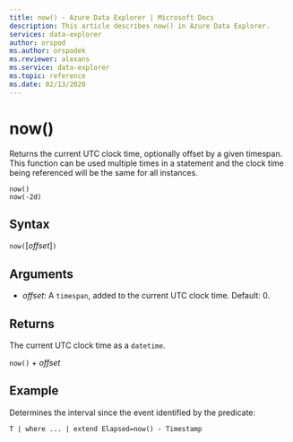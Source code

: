 ```yaml
---
title: now() - Azure Data Explorer | Microsoft Docs
description: This article describes now() in Azure Data Explorer.
services: data-explorer
author: orspod
ms.author: orspodek
ms.reviewer: alexans
ms.service: data-explorer
ms.topic: reference
ms.date: 02/13/2020
---
```

# now()

Returns the current UTC clock time, optionally offset by a given timespan.
This function can be used multiple times in a statement and the clock time being referenced will be the same for all instances.

```apl
now()
now(-2d)
```

## Syntax

`now(`[*offset*]`)`

## Arguments

* *offset*: A `timespan`, added to the current UTC clock time. Default: 0.

## Returns

The current UTC clock time as a `datetime`.

`now()` + *offset* 

## Example

Determines the interval since the event identified by the predicate:

```apl
T | where ... | extend Elapsed=now() - Timestamp
```